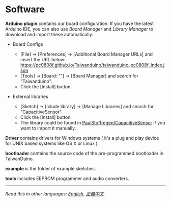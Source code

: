 # Software
  
**Arduino plugin** contains our board configuration.
   If you have the latest Arduino IDE, you can also use *Board Manager* and *Library Manager* to download and import these automatically.
   
   - Board Configs  
	 - [File] → [Preferences] → [Additional Board Manager URLs] and insert the URL below:
	   https://pc0808f.github.io/Taiwanduino/taiwanduino_pc0808f_index.json   
	 - [Tools] → [Board: ""] → [Board Manager] and search for "Taiwanduino".  
	 - Click the [Install] button.  
 
 - External libraries   
	 - [Sketch] → [Iclude library] → [Manage Libraries] and search for "CapacitiveSensor"  
	 - Click the [Install] button.  
	 - The library could be found in  [PaulStoffregen/CapacitiveSensor](https://github.com/PaulStoffregen/CapacitiveSensor) if you want to import it manually.
  
**Driver** contains drivers for Windows systems ( it's a plug and play device for UNIX based systems like OS X or Linux ).  
  
**bootloader** contains the source code of the pre-programmed bootloader in TaiwanDuino.  
  
**example** is the folder of example sketches.  
  
**tools** includes EEPROM programmer and audio converters.  
  
***
  
*Read this in other languages: [English](README.en.md), [正體中文](README.md).*  
